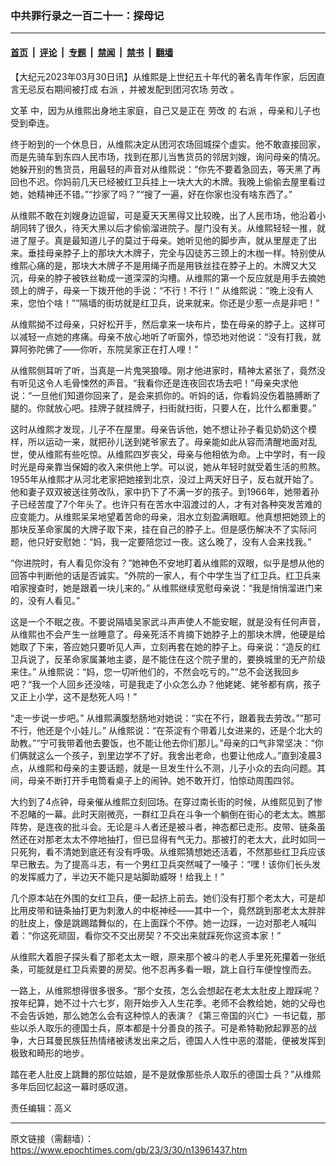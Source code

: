 ### 中共罪行录之一百二十一：探母记

---

#### [首页](../../../..?n13961437) &nbsp;|&nbsp; [评论](../../../../../epoch-comment?n13961437) &nbsp;|&nbsp; [专题](../../../../../epoch-special?n13961437) &nbsp;|&nbsp; [禁闻](../../../../../epoch-news?n13961437) &nbsp;|&nbsp; [禁书](../../../../../books?n13961437) &nbsp;|&nbsp; [翻墙](https://github.com/gfw-breaker/nogfw/blob/master/README.md?n13961437)


<div class="post_content" id="artbody" itemprop="articleBody">
 <!-- article content begin -->
 <p>
  【大纪元2023年03月30日讯】从维熙是上世纪五十年代的著名青年作家，后因直言无忌反右期间被打成
  <ok href="https://www.epochtimes.com/gb/tag/%E5%8F%B3%E6%B4%BE.html">
   右派
  </ok>
  ，并被发配到团河农场
  <ok href="https://www.epochtimes.com/gb/tag/%E5%8A%B3%E6%94%B9.html">
   劳改
  </ok>
  。
 </p>
 <p>
  <ok href="https://www.epochtimes.com/gb/tag/%E6%96%87%E9%9D%A9.html">
   文革
  </ok>
  中，因为从维熙出身地主家庭，自己又是正在
  <ok href="https://www.epochtimes.com/gb/tag/%E5%8A%B3%E6%94%B9.html">
   劳改
  </ok>
  的
  <ok href="https://www.epochtimes.com/gb/tag/%E5%8F%B3%E6%B4%BE.html">
   右派
  </ok>
  ，母亲和儿子也受到牵连。
 </p>
 <p>
  终于盼到的一个休息日，从维熙决定从团河农场回城探个虚实。他不敢直接回家，而是先骑车到东四人民市场，找到在那儿当售货员的邻居刘嫂，询问母亲的情况。她躲开别的售货员，用最轻的声音对从维熙说：“你先不要着急回去，等天黑了再回也不迟。你妈前几天已经被红卫兵挂上一块大大的木牌。我晚上偷偷去屋里看过她，她精神还不错。”“抄家了吗？”“搜了一遍，好在你家也没有啥东西了。”
 </p>
 <p>
  从维熙不敢在刘嫂身边逗留，可是夏天天黑得又比较晚，出了人民市场，他沿着小胡同转了很久，待天大黑以后才偷偷溜进院子。屋门没有关。从维熙轻轻一推，就进了屋子。真是最知道儿子的莫过于母亲。她听见他的脚步声，就从里屋走了出来。垂挂母亲脖子上的那块大木牌子，完全与囚徒苏三颈上的木枷一样。特别使从维熙心痛的是，那块大木牌子不是用绳子而是用铁丝挂在脖子上的。木牌又大又沉，母亲的脖子被铁丝勒成一道深深的沟槽。从维熙的第一个反应就是用手去摘她颈上的牌子，母亲一下拨开他的手说：“不行！不行！” 从维熙说：“晚上没有人来，您怕个啥！”“隔墙的街坊就是红卫兵，说来就来。你还是少惹一点是非吧！”
 </p>
 <p>
  从维熙拗不过母亲，只好松开手，然后拿来一块布片，垫在母亲的脖子上。这样可以减轻一点她的疼痛。母亲不放心地听了听窗外，惊恐地对他说：“没有打我，就算阿弥陀佛了——你听，东院吴家正在打人哩！”
 </p>
 <p>
  从维熙侧耳听了听，当真是一片鬼哭狼嚎。刚才他进家时，精神太紧张了，竟然没有听见这令人毛骨悚然的声音。“我看你还是连夜回农场去吧！”母亲央求他说：“一旦他们知道你回来了，是会来抓你的。听妈的话，你看妈没伤着胳膊断了腿的。你就放心吧。挂牌子就挂牌子，扫街就扫街，只要人在，比什么都重要。”
 </p>
 <p>
  这时从维熙才发现，儿子不在屋里。母亲告诉他，她不想让孙子看见奶奶这个模样，所以运动一来，就把孙儿送到姥爷家去了。母亲能如此从容而清醒地面对乱世，使从维熙有些吃惊。从维熙四岁丧父，母亲与他相依为命。上中学时，有一段时光是母亲靠当保姆的收入来供他上学。可以说，她从年轻时就受着生活的煎熬。1955年从维熙才从河北老家把她接到北京，没过上两天好日子，反右就开始了。他和妻子双双被送往劳改队，家中扔下了不满一岁的孩子。到1966年，她带着孙子已经苦度了7个年头了。也许只有在苦水中泅渡过的人，才有对各种突发苦难的应变能力。从维熙呆呆地望着苦命的母亲，泪水立刻盈满眼眶。他真想把她颈上的那块反革命家属的大牌子取下来，挂在自己的脖子上。但是感伤解决不了实际问题，他只好安慰她：“妈，我一定要陪您过一夜。这么晚了，没有人会来找我。”
 </p>
 <p>
  “你进院时，有人看见你没有？”她神色不安地盯着从维熙的双眼，似乎是想从他的回答中判断他的话是否诚实。“外院的一家人，有个中学生当了红卫兵。红卫兵来咱家搜查时，她是跟着一块儿来的。” 从维熙继续宽慰母亲说：“我是悄悄溜进门来的，没有人看见。”
 </p>
 <p>
  这是一个不眠之夜。不要说隔墙吴家武斗声声使人不能安眠，就是没有任何声音，从维熙也不会产生一丝睡意了。母亲死活不肯摘下她脖子上的那块木牌，他硬是给她取了下来，答应她只要听见人声，立刻再套在她的脖子上。母亲说：“造反的红卫兵说了，反革命家属兼地主婆，是不能住在这个院子里的，要换城里的无产阶级来住。” 从维熙说：“妈，您一切听他们的，不然会吃亏的。”“总不会送我回乡吧？“我一个人回乡还没啥，可是我走了小众怎么办？他姥姥、姥爷都有病，孩子又正上小学，这不是愁死人吗！”
 </p>
 <p>
  “走一步说一步吧。” 从维熙满腹愁肠地对她说：“实在不行，跟着我去劳改。”“那可不行，他还是个小娃儿。” 从维熙说：“在茶淀有个带着儿女进来的，还是个北大的助教。”“宁可我带着他去要饭，也不能让他去你们那儿。”母亲的口气非常坚决：“你们俩就这么一个孩子，到里边学不了好。我舍出老命，也要让他成人。”直到凌晨3点，从维熙和母亲的主要话题，就是一旦发生什么不测，儿子小众的去向问题。其间，母亲不断打开手电筒看桌子上的闹钟。她不敢开灯，怕惊动周围四邻。
 </p>
 <p>
  大约到了4点钟，母亲催从维熙立刻回场。在穿过南长街的时候，从维熙见到了惨不忍睹的一幕。此时天刚微亮，一群红卫兵在斗争一个躺倒在街心的老太太。瞧那阵势，是连夜的批斗会。无论是斗人者还是被斗者，神态都已走形。皮带、链条虽然还在对那老太太不停地抽打，但已显得有气无力。那被打的老太大，此时如同一只死狗，看不清她到底还有没有呼吸。从维熙猜想她还活着，不然那些红卫兵应该早已散去。为了提高斗志，有一个男红卫兵突然喊了一嗓子：“嘿！该你们长头发的发挥威力了，半边天不能只是站脚助威呀！给我上！”
 </p>
 <p>
  几个原本站在外围的女红卫兵，便一起挤上前去。她们没有打那个老太大，可是却比用皮带和链条抽打更为刺激人的中枢神经——其中一个，竟然跳到那老太太胖胖的肚皮上，像是跳踢踏舞似的，在上面踩个不停。她一边踩，一边对那老人喊叫着：“你这死顽固，看你交不交出房契？不交出来就踩死你这资本家！”
 </p>
 <p>
  从维熙大着胆子探头看了那老太太一眼，原来那个被斗的老人手里死死攥着一张纸条，可能就是红卫兵索要的房契。他不忍再多看一眼，跳上自行车便惶惶而去。
 </p>
 <p>
  一路上，从维熙想得很多很多。“那个女孩，怎么会想起在老太太肚皮上蹬踩呢？按年纪算，她不过十六七岁，刚开始步入人生花季。老师不会教给她，她的父母也不会告诉她，那么她怎么会有这种惊人的表演？《第三帝国的兴亡》一书记载，那些以杀人取乐的德国士兵，原本都是十分善良的孩子。可是希特勒掀起罪恶的战争，大日耳曼民族狂热情绪被诱发出来之后，德国人人性中恶的潜能，便被发挥到极致和畸形的地步。
 </p>
 <p>
  踏在老人肚皮上跳舞的那位姑娘，是不是就像那些杀人取乐的德国士兵？”从维熙多年后回忆起这一幕时感叹道。
 </p>
 <p>
  责任编辑：高义
 </p>
 <!-- article content end -->
 <div id="below_article_ad">
 </div>
</div>


---

原文链接（需翻墙）：https://www.epochtimes.com/gb/23/3/30/n13961437.htm